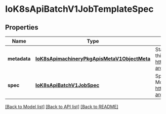 # IoK8sApiBatchV1JobTemplateSpec

## Properties
Name | Type | Description | Notes
------------ | ------------- | ------------- | -------------
**metadata** | [**IoK8sApimachineryPkgApisMetaV1ObjectMeta**](IoK8sApimachineryPkgApisMetaV1ObjectMeta.md) | Standard object&#39;s metadata of the jobs created from this template. More info: https://git.k8s.io/community/contributors/devel/sig-architecture/api-conventions.md#metadata | [optional] 
**spec** | [**IoK8sApiBatchV1JobSpec**](IoK8sApiBatchV1JobSpec.md) | Specification of the desired behavior of the job. More info: https://git.k8s.io/community/contributors/devel/sig-architecture/api-conventions.md#spec-and-status | [optional] 

[[Back to Model list]](../README.md#documentation-for-models) [[Back to API list]](../README.md#documentation-for-api-endpoints) [[Back to README]](../README.md)


